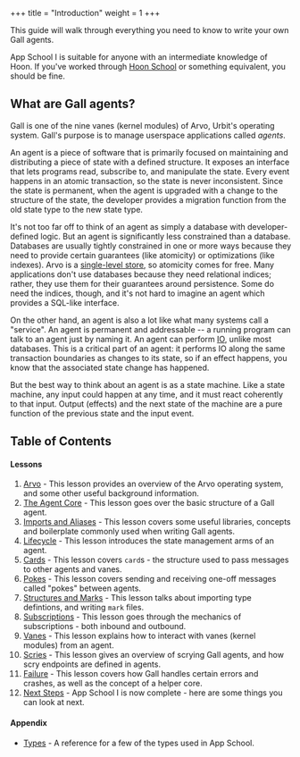 +++
title = "Introduction"
weight = 1
+++

This guide will walk through everything you need to know to write your own Gall
agents.

App School I is suitable for anyone with an intermediate knowledge of Hoon. If
you've worked through [Hoon School](/courses/hoon-school/) or something
equivalent, you should be fine.

## What are Gall agents?

Gall is one of the nine vanes (kernel modules) of Arvo, Urbit's operating
system. Gall's purpose is to manage userspace applications called _agents_.

An agent is a piece of software that is primarily focused on maintaining and
distributing a piece of state with a defined structure. It exposes an interface
that lets programs read, subscribe to, and manipulate the state. Every event
happens in an atomic transaction, so the state is never inconsistent. Since the
state is permanent, when the agent is upgraded with a change to the structure of
the state, the developer provides a migration function from the old state type
to the new state type.

It's not too far off to think of an agent as simply a database with
developer-defined logic. But an agent is significantly less constrained than a
database. Databases are usually tightly constrained in one or more ways because
they need to provide certain guarantees (like atomicity) or optimizations (like
indexes). Arvo is a [single-level store](/system/kernel/arvo/overview#single-level-store), so atomicity comes for free. Many
applications don't use databases because they need relational indices; rather,
they use them for their guarantees around persistence. Some do need the indices,
though, and it's not hard to imagine an agent which provides a SQL-like
interface.

On the other hand, an agent is also a lot like what many systems call a
"service". An agent is permanent and addressable -- a running program can talk
to an agent just by naming it. An agent can perform [IO](https://urbit.org/blog/io-in-hoon), unlike most databases.
This is a critical part of an agent: it performs IO along the same transaction
boundaries as changes to its state, so if an effect happens, you know that the
associated state change has happened.

But the best way to think about an agent is as a state machine. Like a state
machine, any input could happen at any time, and it must react coherently to
that input. Output (effects) and the next state of the machine are a pure
function of the previous state and the input event.

## Table of Contents

#### Lessons

1. [Arvo](/courses/app-school/1-arvo) - This lesson provides an
   overview of the Arvo operating system, and some other useful background
   information.
2. [The Agent Core](/courses/app-school/2-agent) - This lesson goes over
   the basic structure of a Gall agent.
3. [Imports and Aliases](/courses/app-school/3-imports-and-aliases) -
   This lesson covers some useful libraries, concepts and boilerplate commonly
   used when writing Gall agents.
4. [Lifecycle](/courses/app-school/4-lifecycle) - This lesson introduces
   the state management arms of an agent.
5. [Cards](/courses/app-school/5-cards) - This lesson covers `card`s -
   the structure used to pass messages to other agents and vanes.
6. [Pokes](/courses/app-school/6-pokes) - This lesson covers sending and
   receiving one-off messages called "pokes" between agents.
7. [Structures and Marks](/courses/app-school/7-sur-and-marks) - This
   lesson talks about importing type defintions, and writing `mark` files.
8. [Subscriptions](/courses/app-school/8-subscriptions) - This lesson
   goes through the mechanics of subscriptions - both inbound and outbound.
9. [Vanes](/courses/app-school/9-vanes) - This lesson explains how to
   interact with vanes (kernel modules) from an agent.
10. [Scries](/courses/app-school/10-scry) - This lesson gives an overview
    of scrying Gall agents, and how scry endpoints are defined in agents.
11. [Failure](/courses/app-school/11-fail) - This lesson covers how Gall
    handles certain errors and crashes, as well as the concept of a helper core.
12. [Next Steps](/courses/app-school/12-next-steps) - App School I is
    now complete - here are some things you can look at next.

#### Appendix

- [Types](/courses/app-school/types) - A reference for a few of
  the types used in App School.
